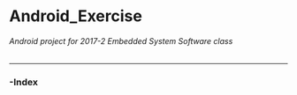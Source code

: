 # Android_Exercise
###### Android project for 2017-2 Embedded System Software class 
* * *
### -Index

